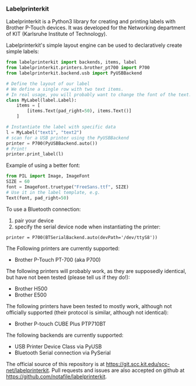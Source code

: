 ### Labelprinterkit

Labelprinterkit is a Python3 library for creating and printing labels with
Brother P-Touch devices. It was developed for the Networking department of
KIT (Karlsruhe Institute of Technology).

Labelprinterkit's simple layout engine can be used to declaratively create
simple labels:

```python
from labelprinterkit import backends, items, label
from labelprinterkit.printers.brother_pt700 import P700
from labelprinterkit.backend.usb import PyUSBBackend

# Define the layout of our label
# We define a single row with two text items.
# In real usage, you will probably want to change the font of the text.
class MyLabel(label.Label):
    items = [
        [items.Text(pad_right=50), items.Text()]
    ]

# Instantiate the label with specific data
l = MyLabel("text1", "text2")
# scan for a USB printer using the PyUSBBackend
printer = P700(PyUSBBackend.auto())
# Print!
printer.print_label(l)
```

Example of using a better font:

```python
from PIL import Image, ImageFont
SIZE = 60
font = ImageFont.truetype("FreeSans.ttf", SIZE)
# Use it in the label template, e.g.
Text(font, pad_right=50)
```

To use a Bluetooth connection:
1. pair your device
2. specify the serial device node when instantiating the printer:

```
printer = P700(BTSerialBackend.auto(devPath='/dev/ttyS8'))
```

The Following printers are currently supported:

 * Brother P-Touch PT-700 (aka P700)

The following printers will probably work, as they are supposedly identical,
but have not been tested (please tell us if they do!):

 * Brother H500
 * Brother E500

The following printers have been tested to mostly work, although not
officially supported (their protocol is similar, although not identical):

* Brother P-touch CUBE Plus PTP710BT

The following backends are currently supported:

 * USB Printer Device Class via PyUSB
 * Bluetooth Serial connection via PySerial

The official source of this repository is at https://git.scc.kit.edu/scc-net/labelprinterkit.
Pull requests and issues are also accepted on github at https://github.com/notafile/labelprinterkit.
